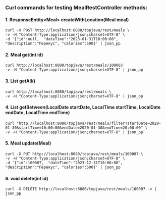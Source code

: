 ### Curl commands for testing MealRestController methods:
#### 1. ResponseEntity\<Meal> createWithLocation(Meal meal)
    curl -X POST http://localhost:8080/topjava/rest/meals \ 
    -v -H "Content-Type:application/json;charset=UTF-8" \
    -d '{"id":null,  "dateTime":"2023-01-31T10:00:00", "description":"Перекус", "calories":500}' | json_pp
#### 2. Meal get(int id)
    curl http://localhost:8080/topjava/rest/meals/100003
    -v -H "Content-Type:application/json;charset=UTF-8" | json_pp
#### 3. List<MealTo> getAll()
    curl http://localhost:8080/topjava/rest/meals \
    -v -H "Content-Type:application/json;charset=UTF-8" | json_pp
#### 4. List<MealTo> getBetween(LocalDate startDate, LocalTime startTime, LocalDate endDate, LocalTime endTime)
    curl "http://localhost:8080/topjava/rest/meals/filter?startDate=2020-01-30&startTime=10:00:00&endDate=2020-01-30&endTime=20:00:00" \
    -v -H "Content-Type:application/json;charset=UTF-8" | json_pp`
#### 5. Meal update(Meal)
    curl -X PUT http://localhost:8080/topjava/rest/meals/100007 \
    -v -H "Content-Type:application/json;charset=UTF-8" \
    -d '{"id":100007,  "dateTime":"2023-12-31T10:00:00", "description":"Перекус", "calories":500}' | json_pp
#### 6. void delete(int id)
    curl -X DELETE http://localhost:8080/topjava/rest/meals/100007 -v | json_pp